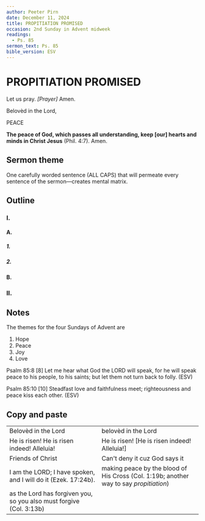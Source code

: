 ```yaml
---
author: Peeter Pirn
date: December 11, 2024
title: PROPITIATION PROMISED
occasion: 2nd Sunday in Advent midweek
readings:
  - Ps. 85
sermon_text: Ps. 85
bible_version: ESV
---
```


# PROPITIATION PROMISED

Let us pray. *\[Prayer]*  Amen.

Belovèd in the Lord,

PEACE

**The peace of God, which passes all understanding, keep \[our] hearts and minds in Christ Jesus** (Phil. 4:7). Amen.

## Sermon theme
One carefully worded sentence (ALL CAPS) that will permeate every sentence of the sermon—creates mental matrix.
## Outline
### I.
#### A.
##### 1.
##### 2.
#### B.
### II.
## Notes
The themes for the four Sundays of Advent are
1. Hope
2. Peace
3. Joy
4. Love


Psalm 85:8
\[8] Let me hear what God the LORD will speak,
for he will speak peace to his people, to his saints;
but let them not turn back to folly. (ESV)

Psalm 85:10
\[10] Steadfast love and faithfulness meet;
righteousness and peace kiss each other. (ESV)
## Copy and paste
|                                                                     |                                                                                        |
| ------------------------------------------------------------------- | -------------------------------------------------------------------------------------- |
| Belovèd in the Lord                                                 | belovèd in the Lord                                                                    |
| He is risen! He is risen indeed! Alleluia!                          | He is risen! \[He is risen indeed! Alleluia!]                                          |
| Friends of Christ                                                   | Can't deny it cuz God says it                                                          |
| I am the LORD; I have spoken, and I will do it (Ezek. 17:24b).      | making peace by the blood of His Cross (Col. 1:19b; another way to say *propitiation*) |
| as the Lord has forgiven you, so you also must forgive (Col. 3:13b) |                                                                                        |